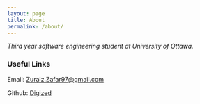 ```yaml
---
layout: page
title: About
permalink: /about/
---
```


*Third year software engineering student at University of Ottawa.*

### Useful Links

Email: [Zuraiz.Zafar97@gmail.com](mailto:Zuraiz.Zafar97@gmail.com)

Github: [Digized](https://github.com/digized)